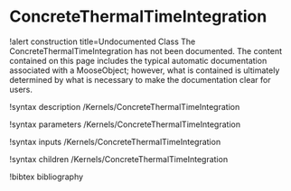 <!-- MOOSE Documentation Stub: Remove this when content is added. -->

# ConcreteThermalTimeIntegration

!alert construction title=Undocumented Class
The ConcreteThermalTimeIntegration has not been documented. The content contained on this page includes the
typical automatic documentation associated with a MooseObject; however, what is contained is
ultimately determined by what is necessary to make the documentation clear for users.

!syntax description /Kernels/ConcreteThermalTimeIntegration

!syntax parameters /Kernels/ConcreteThermalTimeIntegration

!syntax inputs /Kernels/ConcreteThermalTimeIntegration

!syntax children /Kernels/ConcreteThermalTimeIntegration

!bibtex bibliography
